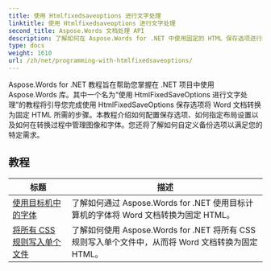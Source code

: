 ```yaml
---
title: 使用 Htmlfixedsaveoptions 进行文字处理
linktitle: 使用 Htmlfixedsaveoptions 进行文字处理
second_title: Aspose.Words 文档处理 API
description: 了解如何在 Aspose.Words for .NET 中使用固定的 HTML 保存选项进行编程。这些教程将指导您使用不同的功能来生成具有固定布局、嵌入图像的 HTML 文档。
type: docs
weight: 1610
url: /zh/net/programming-with-htmlfixedsaveoptions/
---
```

Aspose.Words for .NET 教程旨在帮助您掌握在 .NET 项目中使用 Aspose.Words 库。其中一个名为“使用 HtmlFixedSaveOptions 进行文字处理”的教程将引导您完成使用 HtmlFixedSaveOptions 保存选项将 Word 文档转换为固定 HTML 所需的步骤。本教程介绍如何配置保存选项、如何指定布局设置以及如何在转换过程中管理图像和字体。您还将了解如何自定义备份选项以满足您的特定需求。

 ## 教程
| 标题 | 描述 |
| --- | --- |
| [使用目标机中的字体](./use-font-from-target-machine/) | 了解如何通过 Aspose.Words for .NET 使用目标计算机的字体将 Word 文档转换为固定 HTML。 |
| [将所有 CSS 规则写入单个文件](./write-all-css-rules-in-single-file/) | 了解如何使用 Aspose.Words for .NET 将所有 CSS 规则写入单个文件中，从而将 Word 文档转换为固定 HTML。 |